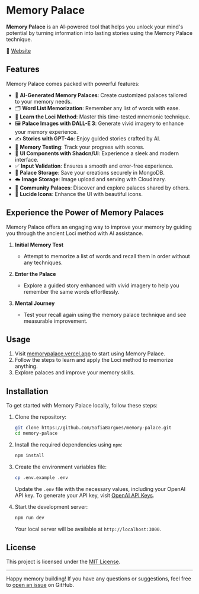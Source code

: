 # Memory Palace

**Memory Palace** is an AI-powered tool that helps you unlock your mind's potential by turning information into lasting stories using the Memory Palace technique.

🔗 [Website](https://memorypalace.vercel.app)

## Features

Memory Palace comes packed with powerful features:

- 🏰 **AI-Generated Memory Palaces**: Create customized palaces tailored to your memory needs.
- 🗂️ **Word List Memorization**: Remember any list of words with ease.
- 📖 **Learn the Loci Method**: Master this time-tested mnemonic technique.
- 🖼️ **Palace Images with DALL-E 3**: Generate vivid imagery to enhance your memory experience.
- ✍️ **Stories with GPT-4o**: Enjoy guided stories crafted by AI.
- 🧠 **Memory Testing**: Track your progress with scores.
- 🎨 **UI Components with Shadcn/UI**: Experience a sleek and modern interface.
- ✅ **Input Validation**: Ensures a smooth and error-free experience.
- 💾 **Palace Storage**: Save your creations securely in MongoDB.
- ☁️ **Image Storage**: Image upload and serving with Cloudinary.
- 🌟 **Community Palaces**: Discover and explore palaces shared by others.
- 🔣 **Lucide Icons**: Enhance the UI with beautiful icons.

## Experience the Power of Memory Palaces

Memory Palace offers an engaging way to improve your memory by guiding you through the ancient Loci method with AI assistance.

1. **Initial Memory Test**

   - Attempt to memorize a list of words and recall them in order without any techniques.

2. **Enter the Palace**

   - Explore a guided story enhanced with vivid imagery to help you remember the same words effortlessly.

3. **Mental Journey**
   - Test your recall again using the memory palace technique and see measurable improvement.

## Usage

1. Visit [memorypalace.vercel.app](https://memorypalace.vercel.app) to start using Memory Palace.
2. Follow the steps to learn and apply the Loci method to memorize anything.
3. Explore palaces and improve your memory skills.

## Installation

To get started with Memory Palace locally, follow these steps:

1. Clone the repository:

   ```bash
   git clone https://github.com/SofiaBargues/memory-palace.git
   cd memory-palace
   ```

2. Install the required dependencies using `npm`:

   ```bash
   npm install
   ```

3. Create the environment variables file:

   ```bash
   cp .env.example .env
   ```

   Update the `.env` file with the necessary values, including your OpenAI API key. To generate your API key, visit [OpenAI API Keys](https://platform.openai.com/account/api-keys).

4. Start the development server:

   ```bash
   npm run dev
   ```

   Your local server will be available at `http://localhost:3000`.

## License

This project is licensed under the [MIT License](LICENSE).

---

Happy memory building! If you have any questions or suggestions, feel free to [open an issue](https://github.com/sofiabargues/memory-palace/issues) on GitHub.
